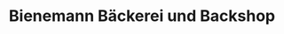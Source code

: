 ---
title: "Bienemann Bäckerei und Backshop"
url: /dinslaken/bienemann-baeckerei-und-backshop/
shop: Bäckerei
---